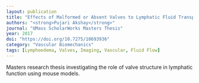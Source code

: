 ```yaml
---
layout: publication
title: "Effects of Malformed or Absent Valves to Lymphatic Fluid Transport and Lymphedema in Vivo in Mice"
authors: "<strong>Pujari Akshay</strong>"
journal: "UMass ScholarWorks Masters Thesis"
year: 2017
doi: "https://doi.org/10.7275/10693936"
category: "Vascular Biomechanics"
tags: [Lymphoedema, Valves, Imaging, Vascular, Fluid Flow]
---
```


Masters research thesis investigating the role of valve structure in lymphatic function using mouse models.